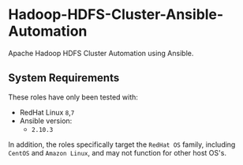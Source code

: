# Hadoop-HDFS-Cluster-Ansible-Automation
Apache Hadoop HDFS Cluster Automation using Ansible.

## System Requirements
These roles have only been tested with:
* RedHat Linux `8`,`7`
* Ansible version:
  * `2.10.3`

In addition, the roles specifically target the `RedHat OS` family, including `CentOS` and `Amazon Linux`, and may not function for other host OS's.
